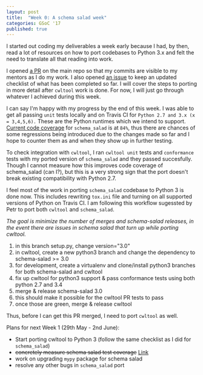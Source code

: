```yaml
---
layout: post
title:  "Week 0: A schema salad week"
categories: GSoC '17
published: true
---
```


I started out coding my deliverables a week early because I had, by then, read a lot of resources on how to port codebases to Python 3.x and felt the need to translate all that reading into work.

I opened [a PR](https://github.com/common-workflow-language/schema_salad/pull/109/) on the main repo so that my commits are visible to my mentors as I do my work. I also opened [an issue](https://github.com/common-workflow-language/schema_salad/issues/108) to keep an updated checklist of what has been completed so far. I will cover the steps to porting in more detail after ``cwltool`` work is done. For now, I will just go through whatever I achieved during this week.

I can say I'm happy with my progress by the end of this week. I was able to get all passing ``unit`` tests locally and on Travis CI for ``Python 2.7 and 3.x (x = 3,4,5,6).`` These are the Python runtimes which we intend to support.
[Current code coverage](https://github.com/common-workflow-language/schema_salad/issues/10#issuecomment-304799586) for ``schema_salad`` is at ``84%``, thus there are chances of some regressions being introduced due to the changes made so far and I hope to counter them as and when they show up in further testing.

To check integration with ``cwltool``, I ran ``cwltool unit`` tests and ``conformance`` tests with my ported version of ``schema_salad`` and they passed succesfully. Though I cannot measure how this improves code coverage of schema_salad (can I?), but this is a very strong sign that the port doesn't break existing compatibility with Python 2.7.

I feel most of the work in porting ``schema_salad`` codebase to Python 3 is done now. This includes rewriting ``tox.ini`` file and turning on all supported versions of Python on Travis CI. I am following this workflow sugessted by Petr to port both ``cwltool`` and ``schema_salad``.

_The goal is minimize the number of merges and schema-salad releases, in the event there are issues in schema salad that turn up while porting cwltool._

1. in this branch setup.py, change version="3.0"
2. in cwltool, create a new python3 branch and change the dependency to schema-salad >= 3.0
3. for development, create a virtualenv and clone/install python3 branches for both schema-salad and cwltool
4. fix up cwltool for python3 support & pass conformance tests using both python 2.7 and 3.4
5. merge & release schema-salad 3.0
6. this should make it possible for the cwltool PR tests to pass
7. once those are green, merge & release cwltool

Thus, before I can get this PR merged, I need to port ``cwltool`` as well.

Plans for next Week 1 (29th May - 2nd June):

- Start porting cwltool to Python 3 (follow the same checklist as I did for ``schema_salad``)
- ~~concretely measure schema salad test coverage~~ [Link](https://github.com/common-workflow-language/schema_salad/issues/10#issuecomment-304799329)
- work on upgrading ``mypy`` package for schema salad
- resolve any other bugs in ``schema_salad`` port
